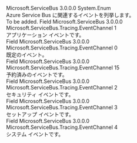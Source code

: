 <Type Name="EventChannel" FullName="Microsoft.ServiceBus.Tracing.EventChannel">
  <TypeSignature Language="C#" Value="public enum EventChannel" />
  <TypeSignature Language="ILAsm" Value=".class public auto ansi sealed EventChannel extends System.Enum" />
  <TypeSignature Language="DocId" Value="T:Microsoft.ServiceBus.Tracing.EventChannel" />
  <TypeSignature Language="VB.NET" Value="Public Enum EventChannel" />
  <TypeSignature Language="F#" Value="type EventChannel = " />
  <AssemblyInfo>
    <AssemblyName>Microsoft.ServiceBus</AssemblyName>
    <AssemblyVersion>3.0.0.0</AssemblyVersion>
  </AssemblyInfo>
  <Base>
    <BaseTypeName>System.Enum</BaseTypeName>
  </Base>
  <Docs>
    <summary>Azure Service Bus に関連するイベントを列挙します。</summary>
    <remarks>To be added.</remarks>
  </Docs>
  <Members>
    <Member MemberName="Application">
      <MemberSignature Language="C#" Value="Application" />
      <MemberSignature Language="ILAsm" Value=".field public static literal valuetype Microsoft.ServiceBus.Tracing.EventChannel Application = unsigned int8(1)" />
      <MemberSignature Language="DocId" Value="F:Microsoft.ServiceBus.Tracing.EventChannel.Application" />
      <MemberSignature Language="VB.NET" Value="Application" />
      <MemberSignature Language="F#" Value="Application = 1" Usage="Microsoft.ServiceBus.Tracing.EventChannel.Application" />
      <MemberType>Field</MemberType>
      <AssemblyInfo>
        <AssemblyName>Microsoft.ServiceBus</AssemblyName>
        <AssemblyVersion>3.0.0.0</AssemblyVersion>
      </AssemblyInfo>
      <ReturnValue>
        <ReturnType>Microsoft.ServiceBus.Tracing.EventChannel</ReturnType>
      </ReturnValue>
      <MemberValue>1</MemberValue>
      <Docs>
        <summary>アプリケーション イベントです。</summary>
      </Docs>
    </Member>
    <Member MemberName="Default">
      <MemberSignature Language="C#" Value="Default" />
      <MemberSignature Language="ILAsm" Value=".field public static literal valuetype Microsoft.ServiceBus.Tracing.EventChannel Default = unsigned int8(0)" />
      <MemberSignature Language="DocId" Value="F:Microsoft.ServiceBus.Tracing.EventChannel.Default" />
      <MemberSignature Language="VB.NET" Value="Default" />
      <MemberSignature Language="F#" Value="Default = 0" Usage="Microsoft.ServiceBus.Tracing.EventChannel.Default" />
      <MemberType>Field</MemberType>
      <AssemblyInfo>
        <AssemblyName>Microsoft.ServiceBus</AssemblyName>
        <AssemblyVersion>3.0.0.0</AssemblyVersion>
      </AssemblyInfo>
      <ReturnValue>
        <ReturnType>Microsoft.ServiceBus.Tracing.EventChannel</ReturnType>
      </ReturnValue>
      <MemberValue>0</MemberValue>
      <Docs>
        <summary>既定のイベント。</summary>
      </Docs>
    </Member>
    <Member MemberName="Reserved">
      <MemberSignature Language="C#" Value="Reserved" />
      <MemberSignature Language="ILAsm" Value=".field public static literal valuetype Microsoft.ServiceBus.Tracing.EventChannel Reserved = unsigned int8(15)" />
      <MemberSignature Language="DocId" Value="F:Microsoft.ServiceBus.Tracing.EventChannel.Reserved" />
      <MemberSignature Language="VB.NET" Value="Reserved" />
      <MemberSignature Language="F#" Value="Reserved = 15" Usage="Microsoft.ServiceBus.Tracing.EventChannel.Reserved" />
      <MemberType>Field</MemberType>
      <AssemblyInfo>
        <AssemblyName>Microsoft.ServiceBus</AssemblyName>
        <AssemblyVersion>3.0.0.0</AssemblyVersion>
      </AssemblyInfo>
      <ReturnValue>
        <ReturnType>Microsoft.ServiceBus.Tracing.EventChannel</ReturnType>
      </ReturnValue>
      <MemberValue>15</MemberValue>
      <Docs>
        <summary>予約済みのイベントです。</summary>
      </Docs>
    </Member>
    <Member MemberName="Security">
      <MemberSignature Language="C#" Value="Security" />
      <MemberSignature Language="ILAsm" Value=".field public static literal valuetype Microsoft.ServiceBus.Tracing.EventChannel Security = unsigned int8(2)" />
      <MemberSignature Language="DocId" Value="F:Microsoft.ServiceBus.Tracing.EventChannel.Security" />
      <MemberSignature Language="VB.NET" Value="Security" />
      <MemberSignature Language="F#" Value="Security = 2" Usage="Microsoft.ServiceBus.Tracing.EventChannel.Security" />
      <MemberType>Field</MemberType>
      <AssemblyInfo>
        <AssemblyName>Microsoft.ServiceBus</AssemblyName>
        <AssemblyVersion>3.0.0.0</AssemblyVersion>
      </AssemblyInfo>
      <ReturnValue>
        <ReturnType>Microsoft.ServiceBus.Tracing.EventChannel</ReturnType>
      </ReturnValue>
      <MemberValue>2</MemberValue>
      <Docs>
        <summary>セキュリティ イベントです。</summary>
      </Docs>
    </Member>
    <Member MemberName="Setup">
      <MemberSignature Language="C#" Value="Setup" />
      <MemberSignature Language="ILAsm" Value=".field public static literal valuetype Microsoft.ServiceBus.Tracing.EventChannel Setup = unsigned int8(3)" />
      <MemberSignature Language="DocId" Value="F:Microsoft.ServiceBus.Tracing.EventChannel.Setup" />
      <MemberSignature Language="VB.NET" Value="Setup" />
      <MemberSignature Language="F#" Value="Setup = 3" Usage="Microsoft.ServiceBus.Tracing.EventChannel.Setup" />
      <MemberType>Field</MemberType>
      <AssemblyInfo>
        <AssemblyName>Microsoft.ServiceBus</AssemblyName>
        <AssemblyVersion>3.0.0.0</AssemblyVersion>
      </AssemblyInfo>
      <ReturnValue>
        <ReturnType>Microsoft.ServiceBus.Tracing.EventChannel</ReturnType>
      </ReturnValue>
      <MemberValue>3</MemberValue>
      <Docs>
        <summary>セットアップ イベントです。</summary>
      </Docs>
    </Member>
    <Member MemberName="System">
      <MemberSignature Language="C#" Value="System" />
      <MemberSignature Language="ILAsm" Value=".field public static literal valuetype Microsoft.ServiceBus.Tracing.EventChannel System = unsigned int8(4)" />
      <MemberSignature Language="DocId" Value="F:Microsoft.ServiceBus.Tracing.EventChannel.System" />
      <MemberSignature Language="VB.NET" Value="System" />
      <MemberSignature Language="F#" Value="System = 4" Usage="Microsoft.ServiceBus.Tracing.EventChannel.System" />
      <MemberType>Field</MemberType>
      <AssemblyInfo>
        <AssemblyName>Microsoft.ServiceBus</AssemblyName>
        <AssemblyVersion>3.0.0.0</AssemblyVersion>
      </AssemblyInfo>
      <ReturnValue>
        <ReturnType>Microsoft.ServiceBus.Tracing.EventChannel</ReturnType>
      </ReturnValue>
      <MemberValue>4</MemberValue>
      <Docs>
        <summary>システム イベントです。</summary>
      </Docs>
    </Member>
  </Members>
</Type>